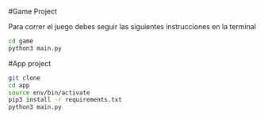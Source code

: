 #Game Project

Para correr el juego debes seguir las siguientes instrucciones en la terminal

```sh
cd game
python3 main.py
```


#App project

```sh
git clone
cd app
source env/bin/activate
pip3 install -r requirements.txt
python3 main.py
```